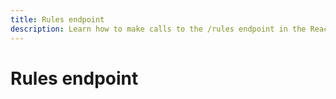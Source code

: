 ```yaml
---
title: Rules endpoint
description: Learn how to make calls to the /rules endpoint in the Reactor API.
---
```

# Rules endpoint